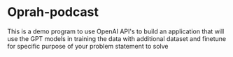 # Oprah-podcast
This is a demo program to use OpenAI API's to build an application that will use the GPT models in training the data with additional dataset and finetune for specific purpose of your problem statement to solve
